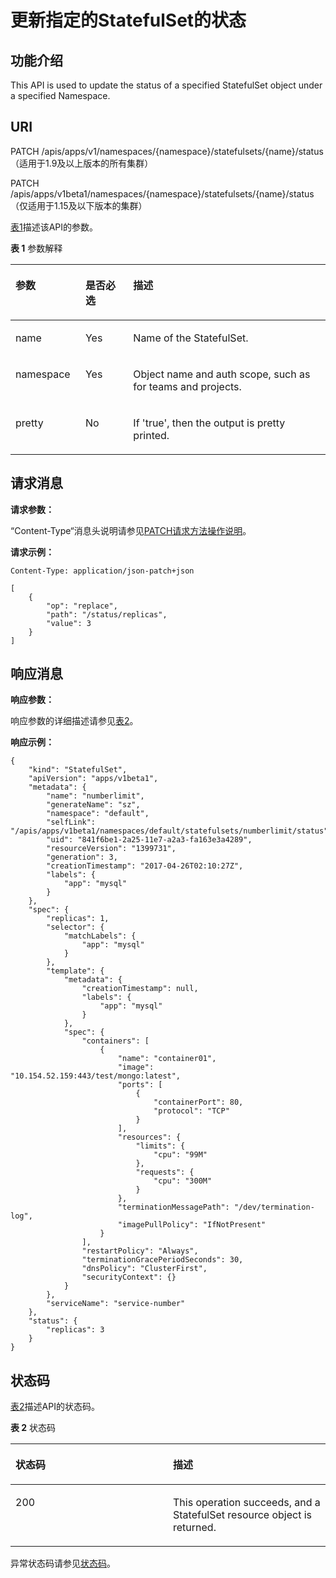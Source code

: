 # 更新指定的StatefulSet的状态<a name="cce_02_0155"></a>

## 功能介绍<a name="section6571668"></a>

This API is used to update the status of a specified StatefulSet object under a specified Namespace.

## URI<a name="section59145013"></a>

PATCH /apis/apps/v1/namespaces/\{namespace\}/statefulsets/\{name\}/status （适用于1.9及以上版本的所有集群）

PATCH /apis/apps/v1beta1/namespaces/\{namespace\}/statefulsets/\{name\}/status （仅适用于1.15及以下版本的集群）

[表1](#d0e39989)描述该API的参数。

**表 1**  参数解释

<a name="d0e39989"></a>
<table><thead align="left"><tr id="row47640502"><th class="cellrowborder" valign="top" width="22.220000000000002%" id="mcps1.2.4.1.1"><p id="p65652297517"><a name="p65652297517"></a><a name="p65652297517"></a>参数</p>
</th>
<th class="cellrowborder" valign="top" width="15.15%" id="mcps1.2.4.1.2"><p id="p165661629135114"><a name="p165661629135114"></a><a name="p165661629135114"></a>是否必选</p>
</th>
<th class="cellrowborder" valign="top" width="62.629999999999995%" id="mcps1.2.4.1.3"><p id="p14567629115114"><a name="p14567629115114"></a><a name="p14567629115114"></a>描述</p>
</th>
</tr>
</thead>
<tbody><tr id="row13407109"><td class="cellrowborder" valign="top" width="22.220000000000002%" headers="mcps1.2.4.1.1 "><p id="p12234054"><a name="p12234054"></a><a name="p12234054"></a>name</p>
</td>
<td class="cellrowborder" valign="top" width="15.15%" headers="mcps1.2.4.1.2 "><p id="p51434319"><a name="p51434319"></a><a name="p51434319"></a>Yes</p>
</td>
<td class="cellrowborder" valign="top" width="62.629999999999995%" headers="mcps1.2.4.1.3 "><p id="p5430345"><a name="p5430345"></a><a name="p5430345"></a>Name of the StatefulSet.</p>
</td>
</tr>
<tr id="row48873112"><td class="cellrowborder" valign="top" width="22.220000000000002%" headers="mcps1.2.4.1.1 "><p id="p66407998"><a name="p66407998"></a><a name="p66407998"></a>namespace</p>
</td>
<td class="cellrowborder" valign="top" width="15.15%" headers="mcps1.2.4.1.2 "><p id="p10338728"><a name="p10338728"></a><a name="p10338728"></a>Yes</p>
</td>
<td class="cellrowborder" valign="top" width="62.629999999999995%" headers="mcps1.2.4.1.3 "><p id="p32130622"><a name="p32130622"></a><a name="p32130622"></a>Object name and auth scope, such as for teams and projects.</p>
</td>
</tr>
<tr id="row20740150"><td class="cellrowborder" valign="top" width="22.220000000000002%" headers="mcps1.2.4.1.1 "><p id="p2230586"><a name="p2230586"></a><a name="p2230586"></a>pretty</p>
</td>
<td class="cellrowborder" valign="top" width="15.15%" headers="mcps1.2.4.1.2 "><p id="p46459807"><a name="p46459807"></a><a name="p46459807"></a>No</p>
</td>
<td class="cellrowborder" valign="top" width="62.629999999999995%" headers="mcps1.2.4.1.3 "><p id="p5148045"><a name="p5148045"></a><a name="p5148045"></a>If 'true', then the output is pretty printed.</p>
</td>
</tr>
</tbody>
</table>

## 请求消息<a name="section62543072"></a>

**请求参数：**

“Content-Type“消息头说明请参见[PATCH请求方法操作说明](PATCH请求方法操作说明.md)。

**请求示例：**

```
Content-Type: application/json-patch+json
```

```
[
    {
        "op": "replace",
        "path": "/status/replicas",
        "value": 3
    }
]
```

## 响应消息<a name="section26016743"></a>

**响应参数：**

响应参数的详细描述请参见[表2](创建StatefulSet.md#d0e37568)。

**响应示例：**

```
{
    "kind": "StatefulSet",
    "apiVersion": "apps/v1beta1",
    "metadata": {
        "name": "numberlimit",
        "generateName": "sz",
        "namespace": "default",
        "selfLink": "/apis/apps/v1beta1/namespaces/default/statefulsets/numberlimit/status",
        "uid": "841f6be1-2a25-11e7-a2a3-fa163e3a4289",
        "resourceVersion": "1399731",
        "generation": 3,
        "creationTimestamp": "2017-04-26T02:10:27Z",
        "labels": {
            "app": "mysql"
        }
    },
    "spec": {
        "replicas": 1,
        "selector": {
            "matchLabels": {
                "app": "mysql"
            }
        },
        "template": {
            "metadata": {
                "creationTimestamp": null,
                "labels": {
                    "app": "mysql"
                }
            },
            "spec": {
                "containers": [
                    {
                        "name": "container01",
                        "image": "10.154.52.159:443/test/mongo:latest",
                        "ports": [
                            {
                                "containerPort": 80,
                                "protocol": "TCP"
                            }
                        ],
                        "resources": {
                            "limits": {
                                "cpu": "99M"
                            },
                            "requests": {
                                "cpu": "300M"
                            }
                        },
                        "terminationMessagePath": "/dev/termination-log",
                        "imagePullPolicy": "IfNotPresent"
                    }
                ],
                "restartPolicy": "Always",
                "terminationGracePeriodSeconds": 30,
                "dnsPolicy": "ClusterFirst",
                "securityContext": {}
            }
        },
        "serviceName": "service-number"
    },
    "status": {
        "replicas": 3
    }
}
```

## 状态码<a name="section32824097"></a>

[表2](#d0e40081)描述API的状态码。

**表 2**  状态码

<a name="d0e40081"></a>
<table><thead align="left"><tr id="row63565442"><th class="cellrowborder" valign="top" width="50%" id="mcps1.2.3.1.1"><p id="p48527143"><a name="p48527143"></a><a name="p48527143"></a>状态码</p>
</th>
<th class="cellrowborder" valign="top" width="50%" id="mcps1.2.3.1.2"><p id="p38384488"><a name="p38384488"></a><a name="p38384488"></a>描述</p>
</th>
</tr>
</thead>
<tbody><tr id="row22135855"><td class="cellrowborder" valign="top" width="50%" headers="mcps1.2.3.1.1 "><p id="p48173793"><a name="p48173793"></a><a name="p48173793"></a>200</p>
</td>
<td class="cellrowborder" valign="top" width="50%" headers="mcps1.2.3.1.2 "><p id="p9763176"><a name="p9763176"></a><a name="p9763176"></a>This operation succeeds, and a StatefulSet resource object is returned.</p>
</td>
</tr>
</tbody>
</table>

异常状态码请参见[状态码](状态码.md)。

